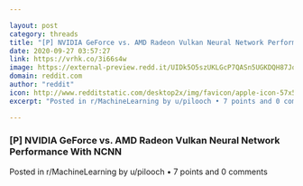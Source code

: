 ```yaml
---

layout: post
category: threads
title: "[P] NVIDIA GeForce vs. AMD Radeon Vulkan Neural Network Performance With NCNN"
date: 2020-09-27 03:57:27
link: https://vrhk.co/3i66s4w
image: https://external-preview.redd.it/UIDk5O5szUKLGcP7QASn5UGKDQH87JqltVOYivSX8_M.jpg?width=650&height=340.314136126&auto=webp&crop=650:340.314136126,smart&s=e8843470b7a9ed3b7a5123ad2f8bb629d978218b
domain: reddit.com
author: "reddit"
icon: http://www.redditstatic.com/desktop2x/img/favicon/apple-icon-57x57.png
excerpt: "Posted in r/MachineLearning by u/pilooch • 7 points and 0 comments"

---
```


### [P] NVIDIA GeForce vs. AMD Radeon Vulkan Neural Network Performance With NCNN

Posted in r/MachineLearning by u/pilooch • 7 points and 0 comments